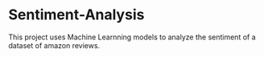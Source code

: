 # Sentiment-Analysis
This project uses Machine Learnning models to analyze the sentiment of a dataset of amazon reviews.
